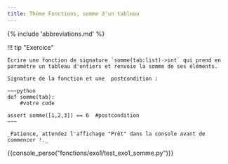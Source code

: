 ```yaml
---
title: Thème Fonctions, somme d'un tableau
---
```


{% include 'abbreviations.md' %}

!!! tip "Exercice"

    Écrire une fonction de signature `somme(tab:list)->int` qui prend en paramètre un tableau d'entiers et renvoie la somme de ses éléments.

    Signature de la fonction et une  postcondition :

    ~~~python
    def somme(tab):
        #votre code

    assert somme([1,2,3]) == 6  #postcondition
    ~~~

    _Patience, attendez l'affichage "Prêt" dans la console avant de commencer !._


{{console_perso("fonctions/exo1/test_exo1_somme.py")}} 